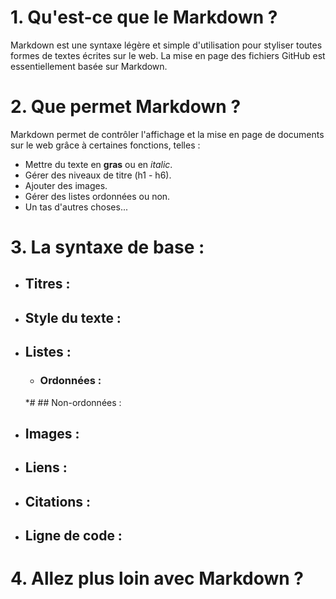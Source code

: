 # 1. Qu'est-ce que le **Markdown** ?

Markdown est une syntaxe légère et simple d'utilisation pour styliser toutes formes
de textes écrites sur le web. 
La mise en page des fichiers GitHub est essentiellement basée sur Markdown.

# 2. Que permet Markdown ?

Markdown permet de contrôler l'affichage et la mise en page de documents sur le web grâce à certaines
fonctions, telles :
* Mettre du texte en **gras** ou en *italic*.
* Gérer des niveaux de titre (h1 - h6).
* Ajouter des images.
* Gérer des listes ordonnées ou non.
* Un tas d'autres choses...

# 3. La syntaxe de base :

* ## Titres :

* ## Style du texte :

* ## Listes :
  * ### Ordonnées :
  
  *# ## Non-ordonnées :
  
* ## Images :

* ## Liens :

* ## Citations :

* ## Ligne de code :

# 4. Allez plus loin avec Markdown ?
